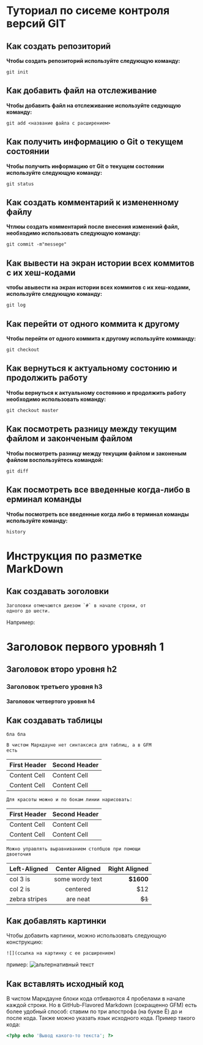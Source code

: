 # Туториал по сисеме контроля версий GIT

## Как создать репозиторий

**Чтобы создать репозиторий используйте следующую команду:**

```
git init
```

## Как добавить файл на отслеживание

**Чтобы добавить файл на отслеживание используйте седующую команду:**

```
git add <название файла с расширением>
```

## Как получить информацию о Git о текущем состоянии

**Чтобы получить информацию от Git о текущем состоянии используйте следующую команду:**

```
git status
```

## Как создать комментарий к измененному файлу

**Чтлюы создать комментарий после внесения изменений файл, необходимо использовать следующую команду:**

```
git commit -m"messege"
```

## Как вывести на экран истории всех коммитов с их хеш-кодами

**чтобы авывести на экран истории всех коммитов с их хеш-кодами, используйте следующую команду:**

```
git log
```

## Как перейти от одного коммита к другому

**Чтобы перейти от одного коммита к другому используйте комманду:**

```
git checkout
```

## Как вернуться к актуальному состонию и продолжить работу

**Чтобы вернуться к актуальному состоянию и продолжить работу необходимо использовать команду:**

```
git checkout master
```

## Как посмотреть разницу между текущим файлом и законченым файлом

**Чтобы посмотреть разницу между текущим файлом и законеным файлом воспользуйтесь командой:**

```
git diff
```

## Как посмотреть все введенные когда-либо в ерминал команды

**Чтобы посмотреть все введенные когда либо в терминал команды используйте команду:**

```
history
```


# Инструкция по разметке MarkDown

## Как создавать зоголовки

```
Заголовки отмечаются диезом `#` в начале строки, от
одного до шести.
```
 Например:
# Заголовок первого уровняh 1
## Заголовок второ уровня h2
### Заголовок третьего уровня h3
#### Заголовок четвертого уровня h4

## Как создавать таблицы

```
бла бла
```

```
В чистом Маркдауне нет синтаксиса для таблиц, а в GFM
есть
```
First Header | Second Header
------------- | -------------
Content Cell | Content Cell
Content Cell | Content Cell
```
Для красоты можно и по бокам линии нарисовать:
```
| First Header | Second Header |
| ------------- | ------------- |
| Content Cell | Content Cell |
| Content Cell | Content Cell |
```
Можно управлять выравниванием столбцов при помощи
двоеточия 
```
| Left-Aligned | Center Aligned | Right Aligned |
|:------------- |:---------------:| -------------:|
| col 3 is | some wordy text | **$1600** |
| col 2 is | centered | $12 |
| zebra stripes | are neat | ~~$1~~ |

## Как добавлять картинки

Чтобы добавить картинки, можно использовать следующую конструкцию:
```
![](ссылка на картинку с ее расширением)
```
пример:
![альтернативный текст](https://n1s2.hsmedia.ru/60/b5/cc/60b5cc5266a98b966e2f35c57ed388c8/690x380_0x0a330c2a_12567029551616070388.jpeg)
## Как вставлять исходный код

В чистом Маркдауне блоки кода отбиваются 4 пробелами в
начале каждой строки.
Но в GitHub-Flavored Markdown (сокращенно GFM) есть
более удобный способ: ставим по три апострофа (на букве
Ё) до и после кода. Также можно указать язык исходного
кода.
Пример такого кода:
```php
<?php echo 'Вывод какого-то текста'; ?>
```
